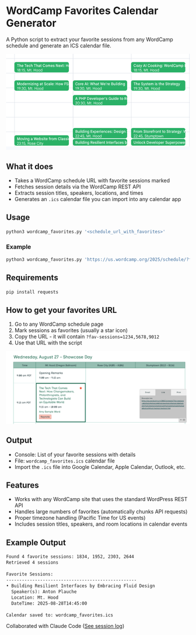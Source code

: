 # WordCamp Favorites Calendar Generator

A Python script to extract your favorite sessions from any WordCamp schedule and generate an ICS calendar file.

![Calendar view after import](Example-Calendar-view-after-import.png)

## What it does

- Takes a WordCamp schedule URL with favorite sessions marked
- Fetches session details via the WordCamp REST API
- Extracts session titles, speakers, locations, and times
- Generates an `.ics` calendar file you can import into any calendar app

## Usage

```bash
python3 wordcamp_favorites.py '<schedule_url_with_favorites>'
```

### Example

```bash
python3 wordcamp_favorites.py 'https://us.wordcamp.org/2025/schedule/?fav-sessions=1834,1952,2303,2644'
```

## Requirements

```bash
pip install requests
```

## How to get your favorites URL

1. Go to any WordCamp schedule page
2. Mark sessions as favorites (usually a star icon)
3. Copy the URL - it will contain `?fav-sessions=1234,5678,9012`
4. Use that URL with the script

![WordCamp Schedule](WordCamp-Schedule-Fav-link.png)

## Output

- Console: List of your favorite sessions with details
- File: `wordcamp_favorites.ics` calendar file
- Import the `.ics` file into Google Calendar, Apple Calendar, Outlook, etc.

## Features

- Works with any WordCamp site that uses the standard WordPress REST API
- Handles large numbers of favorites (automatically chunks API requests)
- Proper timezone handling (Pacific Time for US events)
- Includes session titles, speakers, and room locations in calendar events

## Example Output

```
Found 4 favorite sessions: 1834, 1952, 2303, 2644
Retrieved 4 sessions

Favorite Sessions:
--------------------------------------------------
• Building Resilient Interfaces by Embracing Fluid Design
  Speaker(s): Anton Plauche
  Location: Mt. Hood
  DateTime: 2025-08-28T14:45:00

Calendar saved to: wordcamp_favorites.ics
```
Collaborated with Claude Code ([See session log](https://docs.google.com/document/d/13BWhaKr0XU_UyFAbdfRmlXe8KYKmsZwJ62B2NsyD2JQ/edit?usp=sharing))